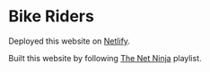 # Bike Riders

Deployed this website on [Netlify](https://static-bike-riders.netlify.app/).

Built this website by following [The Net Ninja](https://www.youtube.com/playlist?list=PL4cUxeGkcC9iGYgmEd2dm3zAKzyCGDtM5) playlist.